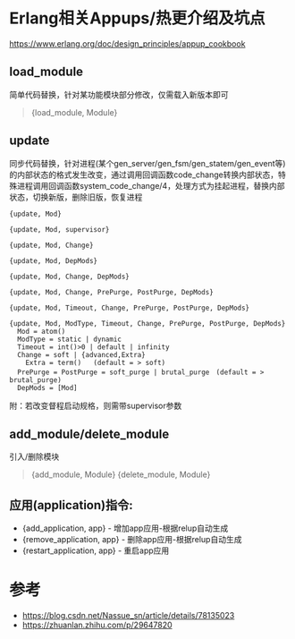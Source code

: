 # Erlang相关Appups/热更介绍及坑点

https://www.erlang.org/doc/design_principles/appup_cookbook

## load_module
简单代码替换，针对某功能模块部分修改，仅需载入新版本即可

> {load_module, Module}

## update
同步代码替换，针对进程(某个gen_server/gen_fsm/gen_statem/gen_event等)的内部状态的格式发生改变，通过调用回调函数code_change转换内部状态，特殊进程调用回调函数system_code_change/4，处理方式为挂起进程，替换内部状态，切换新版，删除旧版，恢复进程
```
{update, Mod}

{update, Mod, supervisor}

{update, Mod, Change}

{update, Mod, DepMods}

{update, Mod, Change, DepMods}

{update, Mod, Change, PrePurge, PostPurge, DepMods}

{update, Mod, Timeout, Change, PrePurge, PostPurge, DepMods}

{update, Mod, ModType, Timeout, Change, PrePurge, PostPurge, DepMods}
  Mod = atom()
  ModType = static | dynamic
  Timeout = int()>0 | default | infinity
  Change = soft | {advanced,Extra}
    Extra = term()   (default = > soft)
  PrePurge = PostPurge = soft_purge | brutal_purge　(default = > brutal_purge)
  DepMods = [Mod]
```
附：若改变督程启动规格，则需带supervisor参数

## add_module/delete_module
引入/删除模块

> {add_module, Module}
> {delete_module, Module}

## 应用(application)指令:
* {add_application, app} - 增加app应用-根据relup自动生成
* {remove_application, app} - 删除app应用-根据relup自动生成
* {restart_application, app} - 重启app应用

# 参考
* https://blog.csdn.net/Nassue_sn/article/details/78135023
* https://zhuanlan.zhihu.com/p/29647820
